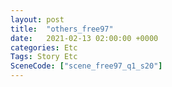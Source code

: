 ```yaml
---
layout: post
title:  "others_free97"
date:   2021-02-13 02:00:00 +0000
categories: Etc
Tags: Story Etc
SceneCode: ["scene_free97_q1_s20"]
---
```

